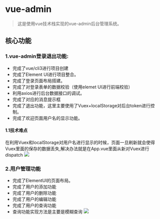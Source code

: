 # vue-admin

> 这是使用vue技术栈实现的vue-admin后台管理系统。





## 核心功能
### 1.vue-admin登录退出功能:
- 完成了vue/cli3进行项目创建
- 完成了Element UI进行项目整合。
- 完成了登录页面布局搭建。
- 完成了对登录表单的数据校验（使用elemet UI进行前端校验）
- 利用axios进行后台数据接口的调试。
- 完成了对应的消息提示框
- 完成了退出功能，这里主要使用了Vuex+localStorage对后台token进行控制。
- 完成了欢迎页面用户名的显示功能。
#### 1.1技术难点
在利用Vuex和localStorage对用户名进行显示的时候，页面一旦刷新就会使得Vuex里面的保存的数据丢失,解决办法就是在App.vue里面从新对Vuex进行dispatch
![](https://cdn.jsdelivr.net/gh/lijiaxu1996/img-hosting@master//vue16.gif)
### 2.用户管理功能
- 完成了ElementUI的页面布局。
- 完成了用户的添加功能
- 完成了用户的删除功能
- 完成了用户的编辑功能
- 完成了用户的查询功能
- 查询功能实现方法是主要是模糊查询
![](https://cdn.jsdelivr.net/gh/lijiaxu1996/img-hosting@master//vue17.gif)
